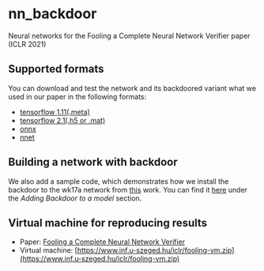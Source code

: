 # nn_backdoor
Neural networks for the Fooling a Complete Neural Network Verifier paper (ICLR 2021)

## Supported formats
You can download and test the network and its backdoored variant what we used in our paper in the following formats:
 * [tensorflow 1.11(.meta)](https://github.com/szegedai/nn_backdoor/tree/master/tf1_11)
 * [tensorflow 2.1(.h5 or .mat)](https://github.com/szegedai/nn_backdoor/tree/master/tf2_1)
 * [onnx](https://github.com/szegedai/nn_backdoor/tree/master/onnx)
 * [nnet](https://github.com/szegedai/nn_backdoor/tree/master/nnet)

## Building a network with backdoor
We also add a sample code, which demonstrates how we install the backdoor to the wk17a network from [this](https://arxiv.org/abs/1711.00851) work.
You can find it [here](https://github.com/szegedai/nn_backdoor/tree/master/tf2_1) under the _Adding Backdoor to a model_ section.

## Virtual machine for reproducing results
* Paper: [Fooling a Complete Neural Network Verifier](https://openreview.net/forum?id=4IwieFS44l&noteId=7IcsVx1AORx)
* Virtual machine: [https://www.inf.u-szeged.hu/iclr/fooling-vm.zip](https://www.inf.u-szeged.hu/iclr/fooling-vm.zip)
